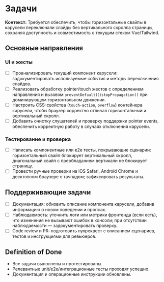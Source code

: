 <!-- SAVE_AS: spec/features/carousel-scroll-lock/tasks.md -->

# Задачи

**Контекст:** Требуется обеспечить, чтобы горизонтальные свайпы в карусели переключали слайды без вертикального скролла страницы, сохраняя доступность и совместимость с текущим стеком Vue/Tailwind.

## Основные направления

### UI и жесты

- [ ] Проанализировать текущий компонент карусели: задокументировать используемые события и методы переключения слайдов.
- [ ] Реализовать обработку pointer/touch жестов с определением направления и вызовом `preventDefault()`/`stopPropagation()` при доминирующем горизонтальном движении.
- [ ] Настроить CSS-свойства (`touch-action`, `overflow`) контейнера карусели, чтобы браузер корректно отличал горизонтальный и вертикальный скролл.
- [ ] Добавить очистку слушателей и проверку поддержки pointer events, обеспечить корректную работу в случаях отключения карусели.

### Тестирование и проверка

- [ ] Написать компонентные или e2e тесты, покрывающие сценарии: горизонтальный свайп блокирует вертикальный скролл, диагональный свайп с преобладанием вертикали не блокирует страницу.
- [ ] Провести ручные проверки на iOS Safari, Android Chrome и десктопном браузере с тачпадом; зафиксировать результаты.

## Поддерживающие задачи

- [ ] Документация: обновить описание компонента карусели, добавив информацию о новом поведении и пропсах.
- [ ] Наблюдаемость: уточнить логи или метрики фронтенда (если есть), что изменения не вызывают ошибок в консоли; при отсутствии наблюдаемости — задокументировать проверку.
- [ ] Code review и PR: подготовить пулреквест с описанием сценариев, тестов и инструкциями для ревьюеров.

## Definition of Done

- Все задачи выполнены и протестированы.
- Релевантные unit/e2e/интеграционные тесты проходят успешно.
- Документация и операционные инструкции обновлены.
